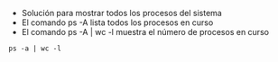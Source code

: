- Solución para mostrar todos los procesos del sistema
- El comando ps -A lista todos los procesos en curso
- El comando ps -A | wc -l muestra el número de procesos en curso

```
ps -a | wc -l
```
